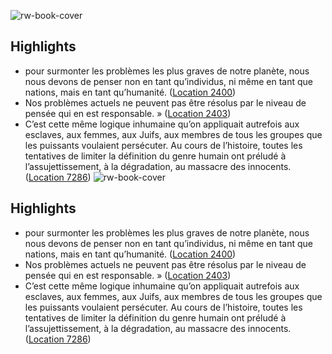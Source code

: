 ![rw-book-cover](https://images-na.ssl-images-amazon.com/images/I/51LNtMhHBEL._SL200_.jpg)

## Highlights
- pour surmonter les problèmes les plus graves de notre planète, nous nous devons de penser non en tant qu’individus, ni même en tant que nations, mais en tant qu’humanité. ([Location 2400](https://readwise.io/to_kindle?action=open&asin=B00OI4BLBQ&location=2400))
- Nos problèmes actuels ne peuvent pas être résolus par le niveau de pensée qui en est responsable. » ([Location 2403](https://readwise.io/to_kindle?action=open&asin=B00OI4BLBQ&location=2403))
- C’est cette même logique inhumaine qu’on appliquait autrefois aux esclaves, aux femmes, aux Juifs, aux membres de tous les groupes que les puissants voulaient persécuter. Au cours de l’histoire, toutes les tentatives de limiter la définition du genre humain ont préludé à l’assujettissement, à la dégradation, au massacre des innocents. ([Location 7286](https://readwise.io/to_kindle?action=open&asin=B00OI4BLBQ&location=7286))
![rw-book-cover](https://images-na.ssl-images-amazon.com/images/I/51LNtMhHBEL._SL200_.jpg)

## Highlights
- pour surmonter les problèmes les plus graves de notre planète, nous nous devons de penser non en tant qu’individus, ni même en tant que nations, mais en tant qu’humanité. ([Location 2400](https://readwise.io/to_kindle?action=open&asin=B00OI4BLBQ&location=2400))
- Nos problèmes actuels ne peuvent pas être résolus par le niveau de pensée qui en est responsable. » ([Location 2403](https://readwise.io/to_kindle?action=open&asin=B00OI4BLBQ&location=2403))
- C’est cette même logique inhumaine qu’on appliquait autrefois aux esclaves, aux femmes, aux Juifs, aux membres de tous les groupes que les puissants voulaient persécuter. Au cours de l’histoire, toutes les tentatives de limiter la définition du genre humain ont préludé à l’assujettissement, à la dégradation, au massacre des innocents. ([Location 7286](https://readwise.io/to_kindle?action=open&asin=B00OI4BLBQ&location=7286))
